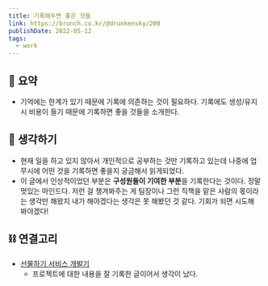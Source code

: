 ```yaml
---
title: 기록해두면 좋은 것들
link: https://brunch.co.kr/@drunkensky/200
publishDate: 2022-05-12
tags:
  - work
---
```


## 📝 요약

- 기억에는 한계가 있기 때문에 기록에 의존하는 것이 필요하다. 기록에도 생성/유지 시 비용이 들기 때문에 기록하면 좋을 것들을 소개한다.

## 🤔 생각하기

- 현재 일을 하고 있지 않아서 개인적으로 공부하는 것만 기록하고 있는데 나중에 업무시에 어떤 것을 기록하면 좋을지 궁금해서 읽게되었다.
- 이 글에서 인상적이었던 부분은 **구성원들이 기여한 부분**을 기록한다는 것이다. 정말 멋있는 마인드다. 저런 걸 챙겨봐주는 게 팀장이나 그런 직책을 맡은 사람의 몫이라는 생각만 해왔지 내가 해야겠다는 생각은 못 해봤던 것 같다. 기회가 되면 시도해 봐야겠다!

## ⛓️ 연결고리

- [선물하기 서비스 개발기](../Dev/development-of-a-gift-service)
  - 프로젝트에 대한 내용을 잘 기록한 글이어서 생각이 났다.
